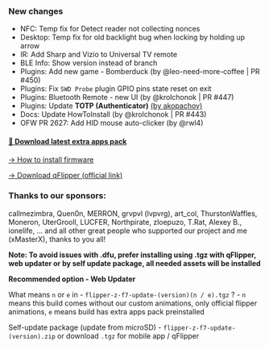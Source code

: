 ### New changes 
* NFC: Temp fix for Detect reader not collecting nonces
* Desktop: Temp fix for old backlight bug when locking by holding up arrow
* IR: Add Sharp and Vizio to Universal TV remote
* BLE Info: Show version instead of branch
* Plugins: Add new game - Bomberduck (by @leo-need-more-coffee | PR #450)
* Plugins: Fix `SWD Probe` plugin GPIO pins state reset on exit
* Plugins: Bluetooth Remote - new UI (by @krolchonok | PR #447)
* Plugins: Update **TOTP (Authenticator)** [(by akopachov)](https://github.com/akopachov/flipper-zero_authenticator)
* Docs: Update HowToInstall (by @krolchonok | PR #443)
* OFW PR 2627: Add HID mouse auto-clicker (by @rwl4)

#### [🎲 Download latest extra apps pack](https://github.com/xMasterX/all-the-plugins/archive/refs/heads/main.zip)

[-> How to install firmware](https://github.com/DarkFlippers/unleashed-firmware/blob/dev/documentation/HowToInstall.md)

[-> Download qFlipper (official link)](https://flipperzero.one/update)

### Thanks to our sponsors:
callmezimbra, Quen0n, MERRON, grvpvl (lvpvrg), art_col, ThurstonWaffles, Moneron, UterGrooll, LUCFER, Northpirate, zloepuzo, T.Rat, Alexey B., ionelife, ...
and all other great people who supported our project and me (xMasterX), thanks to you all!

**Note: To avoid issues with .dfu, prefer installing using .tgz with qFlipper, web updater or by self update package, all needed assets will be installed**

**Recommended option - Web Updater**

What means `n` or `e` in - `flipper-z-f7-update-(version)(n / e).tgz` ? - `n` means this build comes without our custom animations, only official flipper animations, 
`e` means build has extra apps pack preinstalled

Self-update package (update from microSD) - `flipper-z-f7-update-(version).zip` or download `.tgz` for mobile app / qFlipper


